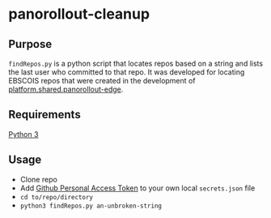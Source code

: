 # panorollout-cleanup

## Purpose

`findRepos.py` is a python script that locates repos based on a string and lists the last user who committed to that repo. It was developed for locating EBSCOIS repos that were created in the development of [platform.shared.panorollout-edge](https://github.com/EBSCOIS/platform.shared.panorollout-edge).

## Requirements

[Python 3](https://www.python.org/downloads/)

## Usage

- Clone repo
- Add [Github Personal Access Token](https://docs.github.com/en/authentication/keeping-your-account-and-data-secure/creating-a-personal-access-token) to your own local `secrets.json` file
- `cd to/repo/directory`
- `python3 findRepos.py an-unbroken-string`
